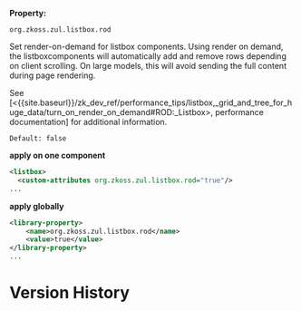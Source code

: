 **Property:**

`org.zkoss.zul.listbox.rod`

Set render-on-demand for listbox components. Using render on demand, the
listboxcomponents will automatically add and remove rows depending on
client scrolling. On large models, this will avoid sending the full
content during page rendering.

See
\[<{{site.baseurl}}/zk_dev_ref/performance_tips/listbox,_grid_and_tree_for_huge_data/turn_on_render_on_demand#ROD:_Listbox>,
performance documentation\] for additional information.

`Default: false`

**apply on one component**

```xml
<listbox>
  <custom-attributes org.zkoss.zul.listbox.rod="true"/>
...
```

**apply globally**

```xml
<library-property>
    <name>org.zkoss.zul.listbox.rod</name>
    <value>true</value>
</library-property>
...
```

# Version History
